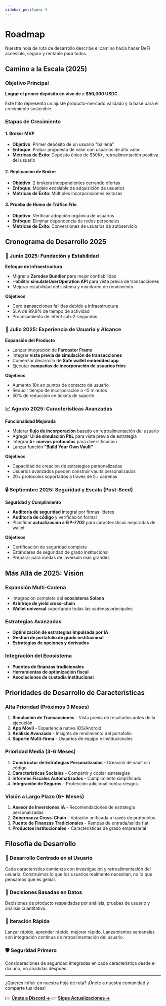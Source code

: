```yaml
---
sidebar_position: 9
---
```


# Roadmap

Nuestra hoja de ruta de desarrollo describe el camino hacia hacer DeFi accesible, seguro y rentable
para todos.

## Camino a la Escala (2025)

### Objetivo Principal

**Lograr el primer depósito en vivo de ≥ $50,000 USDC**

Este hito representa un ajuste producto-mercado validado y la base para el crecimiento sostenible.

### Etapas de Crecimiento

#### 1. **Broker MVP**

- **Objetivo**: Primer depósito de un usuario "ballena"
- **Enfoque**: Probar propuesta de valor con usuarios de alto valor
- **Métricas de Éxito**: Depósito único de $50K+, retroalimentación positiva del usuario

#### 2. **Replicación de Broker**

- **Objetivo**: 2 brokers independientes cerrando ofertas
- **Enfoque**: Modelo escalable de adquisición de usuarios
- **Métricas de Éxito**: Múltiples incorporaciones exitosas

#### 3. **Prueba de Humo de Tráfico Frío**

- **Objetivo**: Verificar adopción orgánica de usuarios
- **Enfoque**: Eliminar dependencia de redes personales
- **Métricas de Éxito**: Conversiones de usuarios de autoservicio

## Cronograma de Desarrollo 2025

### 🔧 **Junio 2025: Fundación y Estabilidad**

**Enfoque de Infraestructura**

- Migrar a **Zerodev Bundler** para mejor confiabilidad
- Habilitar **simulateUserOperation API** para vista previa de transacciones
- Mejorar estabilidad del sistema y monitoreo de rendimiento

**Objetivos**

- Cero transacciones fallidas debido a infraestructura
- SLA de 99.9% de tiempo de actividad
- Procesamiento de intent sub-2-segundos

### 🚀 **Julio 2025: Experiencia de Usuario y Alcance**

**Expansión del Producto**

- Lanzar integración de **Farcaster Frame**
- Integrar **vista previa de simulación de transacciones**
- Comenzar desarrollo de **Safe wallet embedded app**
- Ejecutar **campañas de incorporación de usuarios fríos**

**Objetivos**

- Aumento 10x en puntos de contacto de usuario
- Reducir tiempo de incorporación a &lt;5 minutos
- 50% de reducción en tickets de soporte

### 📈 **Agosto 2025: Características Avanzadas**

**Funcionalidad Mejorada**

- Mejorar **flujo de incorporación** basado en retroalimentación del usuario
- Agregar **UI de simulación P&L** para vista previa de estrategia
- Integrar **5+ nuevos protocolos** para diversificación
- Lanzar función **"Build Your Own Vault"**

**Objetivos**

- Capacidad de creación de estrategias personalizadas
- Usuarios avanzados pueden construir vaults personalizados
- 20+ protocolos soportados a través de 5+ cadenas

### 🔒 **Septiembre 2025: Seguridad y Escala (Post-Seed)**

**Seguridad y Cumplimiento**

- **Auditoría de seguridad** integral por firmas líderes
- **Auditoría de código** y verificación formal
- Planificar **actualización a EIP-7702** para características mejoradas de wallet

**Objetivos**

- Certificación de seguridad completa
- Estándares de seguridad de grado institucional
- Preparar para rondas de inversión más grandes

## Más Allá de 2025: Visión

### Expansión Multi-Cadena

- Integración completa del **ecosistema Solana**
- **Arbitraje de yield cross-chain**
- **Wallet universal** soportando todas las cadenas principales

### Estrategias Avanzadas

- **Optimización de estrategias impulsada por IA**
- **Gestión de portafolio de grado institucional**
- **Estrategias de opciones y derivados**

### Integración del Ecosistema

- **Puentes de finanzas tradicionales**
- **Herramientas de optimización fiscal**
- **Asociaciones de custodia institucional**

## Prioridades de Desarrollo de Características

### Alta Prioridad (Próximos 3 Meses)

1. **Simulación de Transacciones** - Vista previa de resultados antes de la ejecución
2. **App Móvil** - Experiencia nativa iOS/Android
3. **Análisis Avanzado** - Insights de rendimiento del portafolio
4. **Soporte Multi-firma** - Usuarios de equipo e institucionales

### Prioridad Media (3-6 Meses)

1. **Constructor de Estrategias Personalizadas** - Creación de vault sin código
2. **Características Sociales** - Compartir y copiar estrategias
3. **Informes Fiscales Automatizados** - Cumplimiento simplificado
4. **Integración de Seguros** - Protección adicional contra riesgos

### Visión a Largo Plazo (6+ Meses)

1. **Asesor de Inversiones IA** - Recomendaciones de estrategia personalizadas
2. **Gobernanza Cross-Chain** - Votación unificada a través de protocolos
3. **Puente de Finanzas Tradicionales** - Rampas de entrada/salida fiat
4. **Productos Institucionales** - Características de grado empresarial

## Filosofía de Desarrollo

### 🎯 **Desarrollo Centrado en el Usuario**

Cada característica comienza con investigación y retroalimentación del usuario. Construimos lo que
los usuarios realmente necesitan, no lo que pensamos que es genial.

### 🔬 **Decisiones Basadas en Datos**

Decisiones de producto respaldadas por análisis, pruebas de usuario y análisis cuantitativo.

### 🚀 **Iteración Rápida**

Lanzar rápido, aprender rápido, mejorar rápido. Lanzamientos semanales con integración continua de
retroalimentación del usuario.

### 🛡️ **Seguridad Primero**

Consideraciones de seguridad integradas en cada característica desde el día uno, no añadidas
después.

---

¿Quieres influir en nuestra hoja de ruta? ¡Únete a nuestra comunidad y comparte tus ideas!

👉 **[Únete a Discord →](https://discord.gg/zap-pilot)** 👉
**[Sigue Actualizaciones →](https://x.com/zapPilot)**
